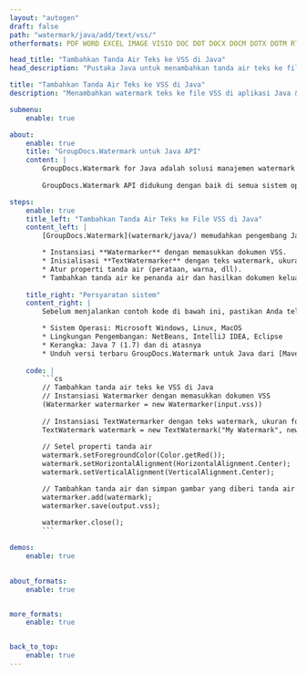 ```yaml
---
layout: "autogen"
draft: false
path: "watermark/java/add/text/vss/"
otherformats: PDF WORD EXCEL IMAGE VISIO DOC DOT DOCX DOCM DOTX DOTM RTF TXT XLSX XLSM XLTM XLT XLTX XLS XLSB XLAM SXC PPTX PPTM PPSX PPSM POTM POT POTX PPT PPS ODT BMP GIF JPEG JP2 PNG TIFF WEBP VSD VDX VSDX VSTX VSX VSSX VSDM VSSM VSTM VTX VDW VST

head_title: "Tambahkan Tanda Air Teks ke VSS di Java"
head_description: "Pustaka Java untuk menambahkan tanda air teks ke file VSS di aplikasi Java & J2SE menggunakan GroupDocs.Watermark API untuk Java"

title: "Tambahkan Tanda Air Teks ke VSS di Java"
description: "Menambahkan watermark teks ke file VSS di aplikasi Java & J2SE. Kelola ukuran tanda air, jenis font, sudut rotasi, dan posisi tanda air pada halaman dokumen, sesuai kebutuhan Anda."

submenu:
    enable: true

about:
    enable: true
    title: "GroupDocs.Watermark untuk Java API"
    content: |
        GroupDocs.Watermark for Java adalah solusi manajemen watermark lengkap untuk aplikasi Java. Pengembang dapat dengan cepat melakukan operasi manipulasi tanda air seperti; tambahkan, edit, cari, dan hapus berbagai jenis tanda air dari dalam dokumen semua format file populer. Mendukung bekerja dengan teks dan tanda air gambar dalam berbagai dokumen termasuk PDF, Microsoft Word, Excel, PowerPoint, Visio, Email dan format gambar.
        
        GroupDocs.Watermark API didukung dengan baik di semua sistem operasi utama dan versi Java termasuk J2SE 7.0 (1.7), J2SE 8.0 (1.8) dan Java 10.

steps:
    enable: true
    title_left: "Tambahkan Tanda Air Teks ke File VSS di Java"
    content_left: |
        [GroupDocs.Watermark](watermark/java/) memudahkan pengembang Java untuk menambahkan tanda air teks dalam aplikasi mereka dengan menerapkan beberapa langkah mudah.

        * Instansiasi **Watermarker** dengan memasukkan dokumen VSS.
        * Inisialisasi **TextWatermarker** dengan teks watermark, ukuran font dan gaya.
        * Atur properti tanda air (perataan, warna, dll).
        * Tambahkan tanda air ke penanda air dan hasilkan dokumen keluaran.
        
    title_right: "Persyaratan sistem"
    content_right: |
        Sebelum menjalankan contoh kode di bawah ini, pastikan Anda telah menginstal prasyarat berikut di sistem Anda.

        * Sistem Operasi: Microsoft Windows, Linux, MacOS
        * Lingkungan Pengembangan: NetBeans, IntelliJ IDEA, Eclipse
        * Kerangka: Java 7 (1.7) dan di atasnya
        * Unduh versi terbaru GroupDocs.Watermark untuk Java dari [Maven](https://repository.groupdocs.com/webapp/#/artifacts/browse/tree/General/repo/com/groupdocs/groupdocs-watermark)
        
    code: |
        ```cs
        // Tambahkan tanda air teks ke VSS di Java
        // Instansiasi Watermarker dengan memasukkan dokumen VSS
        (Watermarker watermarker = new Watermarker(input.vss))
        
        // Instansiasi TextWatermarker dengan teks watermark, ukuran font dan gaya
        TextWatermark watermark = new TextWatermark("My Watermark", new Font("Arial", 36));
            
        // Setel properti tanda air
        watermark.setForegroundColor(Color.getRed());
        watermark.setHorizontalAlignment(HorizontalAlignment.Center);
        watermark.setVerticalAlignment(VerticalAlignment.Center);

        // Tambahkan tanda air dan simpan gambar yang diberi tanda air
        watermarker.add(watermark);
        watermarker.save(output.vss);
        
        watermarker.close();
        ```        

demos:
    enable: true
        

about_formats:
    enable: true


more_formats:
    enable: true


back_to_top:
    enable: true
---
```

